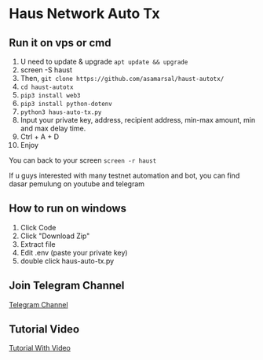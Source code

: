 # Haus Network Auto Tx

## Run it on vps or cmd

1. U need to update & upgrade ``apt update && upgrade``
2. screen -S haust
3. Then, ``git clone https://github.com/asamarsal/haust-autotx/``
4. ``cd haust-autotx``
5. ``pip3 install web3``
6. ``pip3 install python-dotenv``
7. ``python3 haus-auto-tx.py``
8. Input your private key, address, recipient address, min-max amount, min and max delay time.
9. Ctrl + A + D
10. Enjoy

You can back to your screen ``screen -r haust``

If u guys interested with many testnet automation and bot, you can find dasar pemulung on youtube and telegram

## How to run on windows
1. Click Code 
2. Click "Download Zip"
3. Extract file
4. Edit .env (paste your private key)
5. double click haus-auto-tx.py

## Join Telegram Channel
[Telegram Channel](https://t.me/dasarpemulung)

## Tutorial Video

[Tutorial With Video](https://youtu.be/i-87X0Zu_d8?si=dRZYh7zsO_1Eklot)

